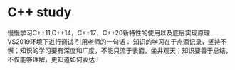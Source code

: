 # C++ study
慢慢学习C++11,C++14，C++17，C++20新特性的使用以及底层实现原理
VS2019环境下进行调试
引用老师的一句话：
知识的学习在于点滴记录，坚持不懈；知识的学习要有深度和广度，不能只流于表面，坐井观天；知识要善于总结，不仅能够理解，更知道如何表达！
